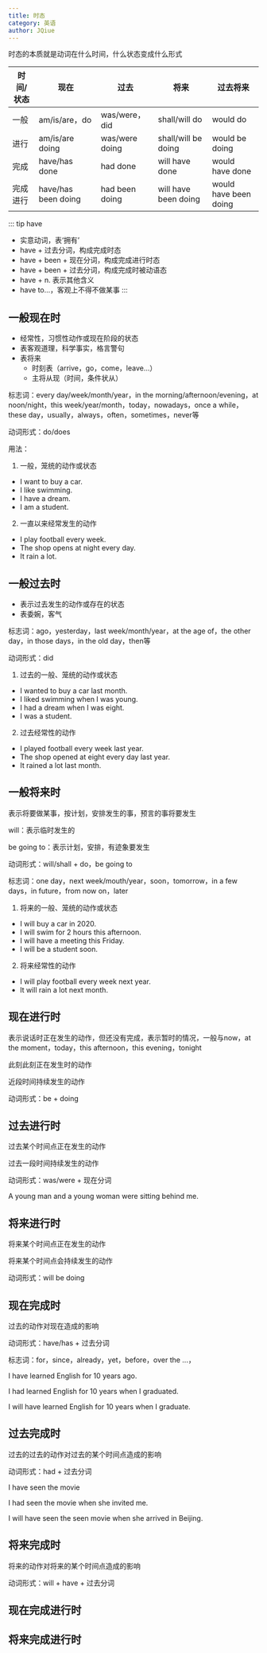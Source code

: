 ```yaml
---
title: 时态
category: 英语
author: JQiue
---
```


时态的本质就是动词在什么时间，什么状态变成什么形式

时间/状态 | 现在 | 过去 | 将来 | 过去将来
---|---|---|---|---
一般 | am/is/are，do | was/were，did | shall/will do | would do
进行 | am/is/are doing | was/were doing | shall/will be doing | would be doing 
完成 | have/has done | had done | will have done | would have done
完成进行 | have/has been doing | had been doing | will have been doing | would have been doing

::: tip have
+ 实意动词，表‘拥有’
+ have + 过去分词，构成完成时态
+ have + been + 现在分词，构成完成进行时态
+ have + been + 过去分词，构成完成时被动语态
+ have + n. 表示其他含义
+ have to...，客观上不得不做某事
:::

## 一般现在时

+ 经常性，习惯性动作或现在阶段的状态
+ 表客观道理，科学事实，格言警句
+ 表将来
  + 时刻表（arrive，go，come，leave...）
  + 主将从现（时间，条件状从）

标志词：every day/week/month/year，in the morning/afternoon/evening，at noon/night，this week/year/month，today，nowadays，once a while，these day，usually，always，often，sometimes，never等

动词形式：do/does

用法：
1. 一般，笼统的动作或状态
  + I want to buy a car.
  + I like swimming.
  + I have a dream.
  + I am a student.

2. 一直以来经常发生的动作
  + I play football every week.
  + The shop opens at night every day.
  + It rain a lot.

## 一般过去时

+ 表示过去发生的动作或存在的状态
+ 表委婉，客气

标志词：ago，yesterday，last week/month/year，at the age of，the other day，in those days，in the old day，then等

动词形式：did

1. 过去的一般、笼统的动作或状态
  + I wanted to buy a car last month.
  + I liked swimming when I was young.
  + I had a dream when I was eight.
  + I was a student.

2. 过去经常性的动作
  + I played football every week last year.
  + The shop opened at eight every day last year.
  + It rained a lot last month.

## 一般将来时

表示将要做某事，按计划，安排发生的事，预言的事将要发生

will：表示临时发生的

be going to：表示计划，安排，有迹象要发生

动词形式：will/shall + do，be going to

标志词：one day，next week/mouth/year，soon，tomorrow，in a few days，in future，from now on，later

1. 将来的一般、笼统的动作或状态
  + I will buy a car in 2020.
  + I will swim for 2 hours this afternoon.
  + I will have a meeting this Friday.
  + I will be a student soon.

2. 将来经常性的动作
  + I will play football every week next year.
  + lt will rain a lot next month.

## 现在进行时

表示说话时正在发生的动作，但还没有完成，表示暂时的情况，一般与now，at the moment，today，this afternoon，this evening，tonight

此刻此刻正在发生时的动作

近段时间持续发生的动作

动词形式：be + doing

## 过去进行时

过去某个时间点正在发生的动作

过去一段时间持续发生的动作

动词形式：was/were + 现在分词

A young man and a young woman were sitting behind me.

## 将来进行时 

将来某个时间点正在发生的动作

将来某个时间点会持续发生的动作

动词形式：will be doing

## 现在完成时

过去的动作对现在造成的影响

动词形式：have/has + 过去分词

标志词：for，since，already，yet，before，over the ...，

I have learned English for 10 years ago.

I had learned English for 10 years when I graduated.

I will have learned English for 10 years when I graduate.

## 过去完成时 

过去的过去的动作对过去的某个时间点造成的影响

动词形式：had + 过去分词

I have seen the movie

I had seen the movie when she invited me.

I will have seen the seen movie when she arrived in Beijing.

## 将来完成时

将来的动作对将来的某个时间点造成的影响

动词形式：will + have + 过去分词 

## 现在完成进行时



## 将来完成进行时

